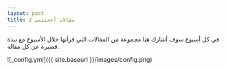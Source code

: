 ```yaml
---
layout: post
title: مقالات أعجبتني 2
---
```


في كل أسبوع سوف أشارك هنا مجموعة من المقالات التي قرأتها خلال الأسبوع مع نبذة قصيرة عن كل مقالة.

![_config.yml]({{ site.baseurl }}/images/config.png)
